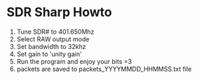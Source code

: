 # SDR Sharp Howto
1. Tune SDR# to 401.650Mhz
2. Select RAW output mode
3. Set bandwidth to 32khz
4. Set gain to 'unity gain'
5. Run the program and enjoy your bits =3
5. packets are saved to packets_YYYYMMDD_HHMMSS.txt file
